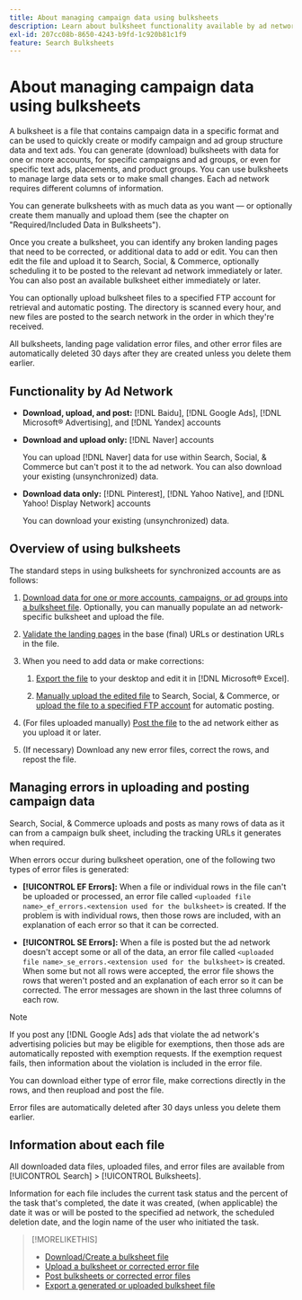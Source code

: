 ```yaml
---
title: About managing campaign data using bulksheets
description: Learn about bulksheet functionality available by ad network, the bulksheet workflow, and error handling.
exl-id: 207cc08b-8650-4243-b9fd-1c920b81c1f9
feature: Search Bulksheets
---
```

# About managing campaign data using bulksheets

A bulksheet is a file that contains campaign data in a specific format and can be used to quickly create or modify campaign and ad group structure data and text ads. You can generate (download) bulksheets with data for one or more accounts, for specific campaigns and ad groups, or even for specific text ads, placements, and product groups. You can use bulksheets to manage large data sets or to make small changes. Each ad network requires different columns of information.

You can generate bulksheets with as much data as you want &mdash; or optionally create them manually and upload them (see the chapter on "Required/Included Data in Bulksheets").

Once you create a bulksheet, you can identify any broken landing pages that need to be corrected, or additional data to add or edit. You can then edit the file and upload it to Search, Social, & Commerce, optionally scheduling it to be posted to the relevant ad network immediately or later. You can also post an available bulksheet either immediately or later.

You can optionally upload bulksheet files to a specified FTP account for retrieval and automatic posting. The directory is scanned every hour, and new files are posted to the search network in the order in which they're received.

All bulksheets, landing page validation error files, and other error files are automatically deleted 30 days after they are created unless you delete them earlier.

## Functionality by Ad Network

* **Download, upload, and post:**  [!DNL Baidu], [!DNL Google Ads], [!DNL Microsoft® Advertising], and [!DNL Yandex] accounts

* **Download and upload only:** [!DNL Naver] accounts

  You can upload [!DNL Naver] data for use within Search, Social, & Commerce but can't post it to the ad network. You can also download your existing (unsynchronized) data.

* **Download data only:**  [!DNL Pinterest], [!DNL Yahoo Native], and [!DNL Yahoo! Display Network] accounts

  You can download your existing (unsynchronized) data.

## Overview of using bulksheets

The standard steps in using bulksheets for synchronized accounts are as follows:

<!-- insert image
  [EDIT/RECREATE FILE to replace "search engine"]
-->

1. [Download data for one or more accounts, campaigns, or ad groups into a bulksheet file](bulksheet-download.md). Optionally, you can manually populate an ad network-specific bulksheet and upload the file.

1. [Validate the landing pages](bulksheet-validate-landing-pages.md) in the base (final) URLs or destination URLs in the file.

1. When you need to add data or make corrections:

   1. [Export the file](bulksheet-export.md) to your desktop and edit it in [!DNL Microsoft® Excel].
   
   1. [Manually upload the edited file](bulksheet-upload.md) to Search, Social, & Commerce, or [upload the file to a specified FTP account](bulksheet-ftp-account.md) for automatic posting.

1. (For files uploaded manually) [Post the file](bulksheet-post.md) to the ad network either as you upload it or later.

1. (If necessary) Download any new error files, correct the rows, and repost the file.

## Managing errors in uploading and posting campaign data

Search, Social, & Commerce uploads and posts as many rows of data as it can from a campaign bulk sheet, including the tracking URLs it generates when required.

When errors occur during bulksheet operation, one of the following two types of error files is generated:

* **[!UICONTROL EF Errors]:**  When a file or individual rows in the file can't be uploaded or processed, an error file called `<uploaded file name>_ef_errors.<extension used for the bulksheet>` is created. If the problem is with individual rows, then those rows are included, with an explanation of each error so that it can be corrected.

* **[!UICONTROL SE Errors]:**  When a file is posted but the ad network doesn't accept some or all of the data, an error file called `<uploaded file name>_se_errors.<extension used for the bulksheet>` is created. When some but not all rows were accepted, the error file shows the rows that weren't posted and an explanation of each error so it can be corrected. The error messages are shown in the last three columns of each row.

>[!NOTE]
>
>If you post any [!DNL Google Ads] ads that violate the ad network's advertising policies but may be eligible for exemptions, then those ads are automatically reposted with exemption requests. If the exemption request fails, then information about the violation is included in the error file.

You can download either type of error file, make corrections directly in the rows, and then reupload and post the file.

Error files are automatically deleted after 30 days unless you delete them earlier.

## Information about each file

All downloaded data files, uploaded files, and error files are available from [!UICONTROL Search] > [!UICONTROL Bulksheets].

Information for each file includes the current task status and the percent of the task that's completed, the date it was created, (when applicable) the date it was or will be posted to the specified ad network, the scheduled deletion date, and the login name of the user who initiated the task.

>[!MORELIKETHIS]
>
>* [Download/Create a bulksheet file](/help/search-social-commerce/campaign-management/bulksheets/bulksheet-download.md)
>* [Upload a bulksheet or corrected error file](bulksheet-upload.md)
>* [Post bulksheets or corrected error files](bulksheet-post.md)
>* [Export a generated or uploaded bulksheet file](bulksheet-export.md)
